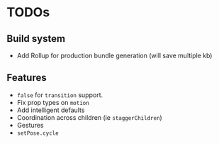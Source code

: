 # TODOs

## Build system
- Add Rollup for production bundle generation (will save multiple kb)

## Features
- `false` for `transition` support.
- Fix prop types on `motion`
- Add intelligent defaults
- Coordination across children (ie `staggerChildren`)
- Gestures
- `setPose.cycle`